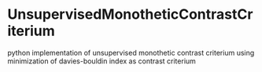 # UnsupervisedMonotheticContrastCriterium
python implementation of unsupervised monothetic contrast criterium using minimization of davies-bouldin index as contrast criterium
